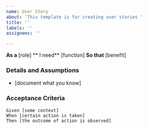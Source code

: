 ```yaml
---
name: User Story
about: 'This template is for creating user stories '
title: ''
labels: ''
assignees: ''

---
```


**As a** [role]
** I need** [function]
**So that** [benefit]

### Details and Assumptions
* [document what you know]

### Acceptance Criteria

```gherkin
Given [some context]
When [certain action is taken]
Then [the outcome of action is observed]
```
